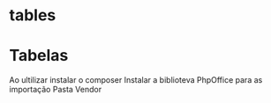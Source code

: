 # tables
<h1>Tabelas</h1> 
Ao ultilizar instalar o composer 
Instalar a biblioteva PhpOffice para as importação
Pasta Vendor 
